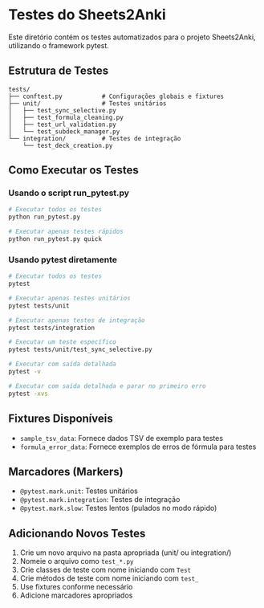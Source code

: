 # Testes do Sheets2Anki

Este diretório contém os testes automatizados para o projeto Sheets2Anki, utilizando o framework pytest.

## Estrutura de Testes

```
tests/
├── conftest.py           # Configurações globais e fixtures
├── unit/                 # Testes unitários
│   ├── test_sync_selective.py
│   ├── test_formula_cleaning.py
│   ├── test_url_validation.py
│   └── test_subdeck_manager.py
└── integration/          # Testes de integração
    └── test_deck_creation.py
```

## Como Executar os Testes

### Usando o script run_pytest.py

```bash
# Executar todos os testes
python run_pytest.py

# Executar apenas testes rápidos
python run_pytest.py quick
```

### Usando pytest diretamente

```bash
# Executar todos os testes
pytest

# Executar apenas testes unitários
pytest tests/unit

# Executar apenas testes de integração
pytest tests/integration

# Executar um teste específico
pytest tests/unit/test_sync_selective.py

# Executar com saída detalhada
pytest -v

# Executar com saída detalhada e parar no primeiro erro
pytest -xvs
```

## Fixtures Disponíveis

- `sample_tsv_data`: Fornece dados TSV de exemplo para testes
- `formula_error_data`: Fornece exemplos de erros de fórmula para testes

## Marcadores (Markers)

- `@pytest.mark.unit`: Testes unitários
- `@pytest.mark.integration`: Testes de integração
- `@pytest.mark.slow`: Testes lentos (pulados no modo rápido)

## Adicionando Novos Testes

1. Crie um novo arquivo na pasta apropriada (unit/ ou integration/)
2. Nomeie o arquivo como `test_*.py`
3. Crie classes de teste com nome iniciando com `Test`
4. Crie métodos de teste com nome iniciando com `test_`
5. Use fixtures conforme necessário
6. Adicione marcadores apropriados